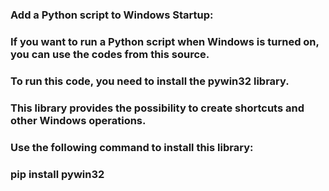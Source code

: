 <h3>Add a Python script to Windows Startup:</h3>
<h3>If you want to run a Python script when Windows is turned on, you can use the codes from this source.</h3>
<h3>To run this code, you need to install the pywin32 library. </h3>
<h3>This library provides the possibility to create shortcuts and other Windows operations. </h3>
<h3>Use the following command to install this library:</h3>
<h3>pip install pywin32</h3>
